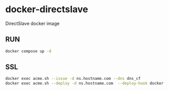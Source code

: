# docker-directslave

DirectSlave docker image

## RUN

```bash
docker compose up -d
```

## SSL

```bash
docker exec acme.sh --issue -d ns.hostname.com --dns dns_cf
docker exec acme.sh --deploy -d ns.hostname.com  --deploy-hook docker
```
